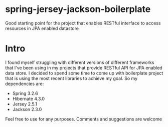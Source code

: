 spring-jersey-jackson-boilerplate
=================================

Good starting point for the project that enables RESTful interface to access resources in JPA enabled datastore

Intro
=====

I found myself struggling with different versions of different frameworks that I've been using in my projects that provide RESTful API for JPA enabled data store. I decided to spend some time to come up with boilerplate project that is using the most recent libraries to achieve my goal. 
So my dependencies are:
- Spring 3.2.6
- Hibernate 4.3.0
- Jersey 2.5.1
- Jackson 2.3.0

Feel free to use for any purposes. Comments and suggestions are welcome
